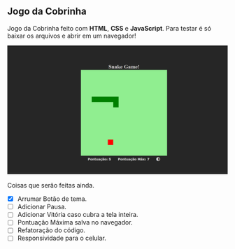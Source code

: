 ## Jogo da Cobrinha

Jogo da Cobrinha feito com **HTML**, **CSS** e **JavaScript**. Para testar é só baixar os arquivos e abrir em um navegador!

![Print do Site do Jogo da Cobrinha](img/Foto-Site.png)

Coisas que serão feitas ainda.

- [x] Arrumar Botão de tema.
- [ ] Adicionar Pausa.
- [ ] Adicionar Vitória caso cubra a tela inteira.
- [ ] Pontuação Máxima salva no navegador.
- [ ] Refatoração do código.
- [ ] Responsividade para o celular.